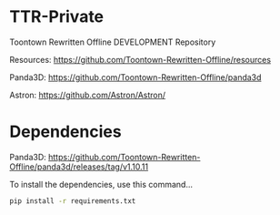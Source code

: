 # TTR-Private

Toontown Rewritten Offline DEVELOPMENT Repository

Resources: https://github.com/Toontown-Rewritten-Offline/resources

Panda3D: https://github.com/Toontown-Rewritten-Offline/panda3d

Astron: https://github.com/Astron/Astron/

# Dependencies
Panda3D: https://github.com/Toontown-Rewritten-Offline/panda3d/releases/tag/v1.10.11

To install the dependencies, use this command...
```sh
pip install -r requirements.txt
```
